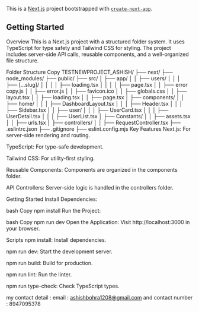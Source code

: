 This is a [Next.js](https://nextjs.org) project bootstrapped with [`create-next-app`](https://nextjs.org/docs/app/api-reference/cli/create-next-app).

## Getting Started
 
Overview
This is a Next.js project with a structured folder system. It uses TypeScript for type safety and Tailwind CSS for styling. The project includes server-side API calls, reusable components, and a well-organized file structure.

Folder Structure
Copy
TESTNEWPROJECT_ASHISH/
├── next/
├── node_modules/
├── public/
├── src/
│   ├── app/
│   │   ├── users/
│   │   │   ├── [...slug]/
│   │   │   │   ├── loading.tsx
│   │   │   │   ├── page.tsx
│   │   ├── error copy.js
│   │   ├── error.js
│   │   ├── favicon.ico
│   │   ├── globals.css
│   │   ├── layout.tsx
│   │   ├── loading.tsx
│   │   ├── page.tsx
│   ├── components/
│   │   ├── home/
│   │   │   ├── DashboardLayout.tsx
│   │   │   ├── Header.tsx
│   │   │   ├── Sidebar.tsx
│   │   ├── user/
│   │   │   ├── UserCard.tsx
│   │   │   ├── UserDetail.tsx
│   │   │   ├── UserList.tsx
│   ├── Constants/
│   │   ├── assets.tsx
│   │   ├── urls.tsx
│   ├── controllers/
│   │   ├── RequestController.tsx
├── .eslintrc.json
├── .gitignore
├── eslint.config.mjs
Key Features
Next.js: For server-side rendering and routing.

TypeScript: For type-safe development.

Tailwind CSS: For utility-first styling.

Reusable Components: Components are organized in the components folder.

API Controllers: Server-side logic is handled in the controllers folder.

Getting Started
Install Dependencies:

bash
Copy
npm install
Run the Project:

bash
Copy
npm run dev
Open the Application:
Visit http://localhost:3000 in your browser.

Scripts
npm install: Install dependencies.

npm run dev: Start the development server.

npm run build: Build for production.

npm run lint: Run the linter.

npm run type-check: Check TypeScript types.

my contact detail : email : ashishbohra1208@gmail.com and  contact number : 8947095378